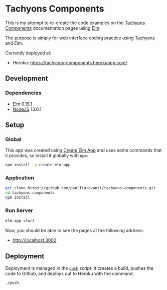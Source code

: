 # Tachyons Components

This is my attempt to re-create the code examples on the [Tachyons Components][]
documentation pages using [Elm][].

The purpose is simply for web interface coding practice using [Tachyons][] and
Elm.

Currently deployed at:

- Heroku: <https://tachyons-components.herokuapp.com/>

## Development

### Dependencies

- [Elm][] 0.19.1
- [NodeJS][] 13.0.1

## Setup

### Global

This app was created using [Create Elm App][] and uses some commands that it
provides, so install it globally with `npm`:

```sh
npm install -g create-elm-app
```

### Application

```sh
git clone https://github.com/paulfioravanti/tachyons-components.git
cd tachyons-components
npm install
```

### Run Server

```sh
elm-app start
```

Now, you should be able to see the pages at the following address:

- <http://localhost:3000>

## Deployment

Deployment is managed in the [`push`](push) script. It creates a build, pushes
the code to Github, and deploys out to Heroku with the command:

```sh
./push
```

[Create Elm App]: https://github.com/halfzebra/create-elm-app
[Elm]: http://elm-lang.org/
[NodeJS]: https://nodejs.org/en/
[Tachyons]: http://tachyons.io/
[Tachyons Components]: http://tachyons.io/components/
